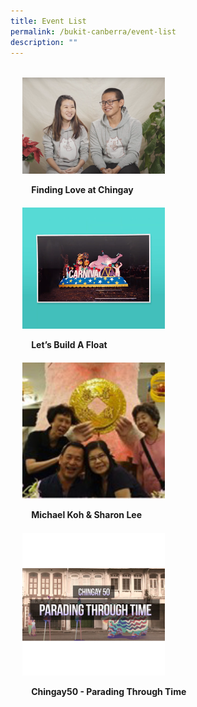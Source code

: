 ```yaml
---
title: Event List
permalink: /bukit-canberra/event-list
description: ""
---
```



<ul style="display: grid; grid-template-columns: repeat(auto-fit, minmax(228px, 1fr)); gap: 1rem; margin: 2rem 2vw; padding: 0; list-style-type: none;">
        <li>
            <div style="position: relative; display: block; height: 100%;  overflow: hidden; text-decoration: none;">
                <a href="/bukit-canberra/find-love-at-chingay" style="text-decoration:none;">
                    <img style="height:auto;width:228px;" src="/images/Events/finding%20love%20at%20chingay.png">
                    <div style="position: relative; display: flex; align-items: center; gap: 2em; padding: 1em 1em 0;">
                        <h3 style="font-size: 1em; margin: 0 0 .3em;">
                            Finding Love at Chingay
                        </h3>
                    </div>
                </a>
            </div>
        </li>
        <li>
            <div style="position: relative; display: block; height: 100%;  overflow: hidden; text-decoration: none;">
                <a href="/chingay50-stories/pioneer-generation-float" style="text-decoration:none;">
                    <img style="height:auto;width:228px;" src="/images/Events/lets%20build%20a%20float.png">
                    <div style="position: relative; display: flex; align-items: center; gap: 2em; padding: 1em 1em 0;">
                        <h3 style="font-size: 1em; margin: 0 0 .3em;">
                            Let’s Build A Float
                        </h3>
                    </div>
                </a>
            </div>
        </li>
        <li>
            <div style="position: relative; display: block; height: 100%;  overflow: hidden; text-decoration: none;">
                <a href="/bukit-canberra/michael-koh-and-sharon-lee" style="text-decoration:none;">
                    <img style="height:auto;width:228px;" src="/images/Events/michael-koh-sharon-lee-50storiesimage.jpg">
                    <div style="position: relative; display: flex; align-items: center; gap: 2em; padding: 1em 1em 0;">
                        <h3 style="font-size: 1em; margin: 0 0 .3em;">
                            Michael Koh & Sharon Lee
                        </h3>
                    </div>
                </a>
            </div>
        </li>
        <li>
            <div style="position: relative; display: block; height: 100%;  overflow: hidden; text-decoration: none;">
                <a href="/chingay50-stories/pioneer-generation-float" style="text-decoration:none;">
                    <img style="height:auto;width:228px;" src="/images/Events/chingay50---parading-through-time-50storiesimage.jpg">
                    <div style="position: relative; display: flex; align-items: center; gap: 2em; padding: 1em 1em 0;">
                        <h3 style="font-size: 1em; margin: 0 0 .3em;">
                            Chingay50 - Parading Through Time
                        </h3>
                    </div>
                </a>
            </div>
        </li>
    </ul>